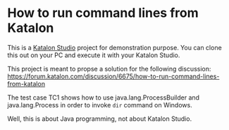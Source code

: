 How to run command lines from Katalon
=====================================

This is a [Katalon Studio](https://www.katalon.com/) project for demonstration purpose.
You can clone this out on your PC and execute it with your Katalon Studio.

This project is meant to propse a solution for the following discussion:
https://forum.katalon.com/discussion/6675/how-to-run-command-lines-from-katalon

The test case TC1 shows how to use java.lang.ProcessBuilder and
java.lang.Process in order to invoke `dir` command on Windows.

Well, this is about Java programming, not about Katalon Studio.
